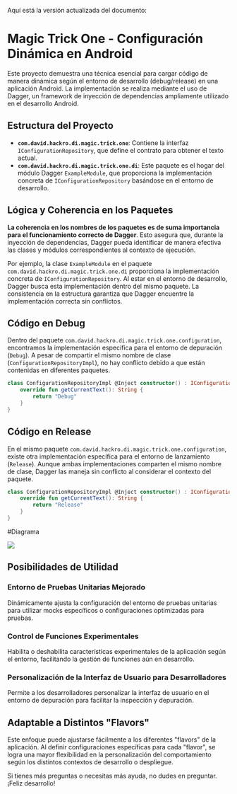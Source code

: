 
Aquí está la versión actualizada del documento:

# Magic Trick One - Configuración Dinámica en Android

Este proyecto demuestra una técnica esencial para cargar código de manera dinámica según el entorno de desarrollo (debug/release) en una aplicación Android. La implementación se realiza mediante el uso de Dagger, un framework de inyección de dependencias ampliamente utilizado en el desarrollo Android.

## Estructura del Proyecto

- **`com.david.hackro.di.magic.trick.one`**: Contiene la interfaz `IConfigurationRepository`, que define el contrato para obtener el texto actual.
- **`com.david.hackro.di.magic.trick.one.di`**: Este paquete es el hogar del módulo Dagger `ExampleModule`, que proporciona la implementación concreta de `IConfigurationRepository` basándose en el entorno de desarrollo.

## Lógica y Coherencia en los Paquetes

**La coherencia en los nombres de los paquetes es de suma importancia para el funcionamiento correcto de Dagger**. Esto asegura que, durante la inyección de dependencias, Dagger pueda identificar de manera efectiva las clases y módulos correspondientes al contexto de ejecución.

Por ejemplo, la clase `ExampleModule` en el paquete `com.david.hackro.di.magic.trick.one.di` proporciona la implementación concreta de `IConfigurationRepository`. Al estar en el entorno de desarrollo, Dagger busca esta implementación dentro del mismo paquete. La consistencia en la estructura garantiza que Dagger encuentre la implementación correcta sin conflictos.

## Código en Debug

Dentro del paquete `com.david.hackro.di.magic.trick.one.configuration`, encontramos la implementación específica para el entorno de depuración (`Debug`). A pesar de compartir el mismo nombre de clase (`ConfigurationRepositoryImpl`), no hay conflicto debido a que están contenidas en diferentes paquetes.

```kotlin
class ConfigurationRepositoryImpl @Inject constructor() : IConfigurationRepository {
    override fun getCurrentText(): String {
        return "Debug"
    }
}
```

## Código en Release

En el mismo paquete `com.david.hackro.di.magic.trick.one.configuration`, existe otra implementación específica para el entorno de lanzamiento (`Release`). Aunque ambas implementaciones comparten el mismo nombre de clase, Dagger las maneja sin conflicto al considerar el contexto del paquete.

```kotlin
class ConfigurationRepositoryImpl @Inject constructor() : IConfigurationRepository {
    override fun getCurrentText(): String {
        return "Release"
    }
}
```

#Diagrama

[![](https://mermaid.ink/img/pako:eNqdksFuwjAMhl_Fygk0-gLRxAV24LALcIyEvMbrojVJ5ToTiPXdl3ZMFUKdxm6O_ftz_MtnVUZLSquyxrZdO6wYvQkAwxs2qxheXZUYxcWwpSa2TiKf4NxrAB6gIlklZgqyp6PM5hp2wi5Ufb0zYUQ9HdE3NT1Hm2oa-xuOH87SiO4RU2NvoBO6TZ50WNNLqv7x0d-YW6oJW7qLOunh42dRXNvSy699KorlH5bUUDIhuNAKhtIhzIb8_H7ez4K3xEslM9VCeWKPzua7GZwwSt7Ik1E6hxb53SgTuqzDJHF3CqXSwokWKjUWhS5n9p3svgBQSeX6?type=png)](https://mermaid.live/edit#pako:eNqdksFuwjAMhl_Fygk0-gLRxAV24LALcIyEvMbrojVJ5ToTiPXdl3ZMFUKdxm6O_ftz_MtnVUZLSquyxrZdO6wYvQkAwxs2qxheXZUYxcWwpSa2TiKf4NxrAB6gIlklZgqyp6PM5hp2wi5Ufb0zYUQ9HdE3NT1Hm2oa-xuOH87SiO4RU2NvoBO6TZ50WNNLqv7x0d-YW6oJW7qLOunh42dRXNvSy699KorlH5bUUDIhuNAKhtIhzIb8_H7ez4K3xEslM9VCeWKPzua7GZwwSt7Ik1E6hxb53SgTuqzDJHF3CqXSwokWKjUWhS5n9p3svgBQSeX6)

## Posibilidades de Utilidad

### Entorno de Pruebas Unitarias Mejorado

Dinámicamente ajusta la configuración del entorno de pruebas unitarias para utilizar mocks específicos o configuraciones optimizadas para pruebas.

### Control de Funciones Experimentales

Habilita o deshabilita características experimentales de la aplicación según el entorno, facilitando la gestión de funciones aún en desarrollo.

### Personalización de la Interfaz de Usuario para Desarrolladores

Permite a los desarrolladores personalizar la interfaz de usuario en el entorno de depuración para facilitar la inspección y depuración.

## Adaptable a Distintos "Flavors"

Este enfoque puede ajustarse fácilmente a los diferentes "flavors" de la aplicación. Al definir configuraciones específicas para cada "flavor", se logra una mayor flexibilidad en la personalización del comportamiento según los distintos contextos de desarrollo o despliegue.

Si tienes más preguntas o necesitas más ayuda, no dudes en preguntar. ¡Feliz desarrollo!
